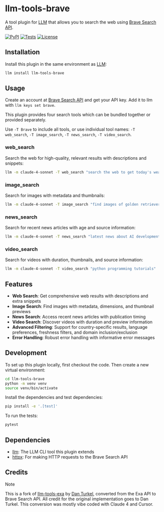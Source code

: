# llm-tools-brave

A tool plugin for [LLM](https://llm.datasette.io/) that allows you to search the web using [Brave Search API](https://brave.com/search/api/).

[![PyPI](https://img.shields.io/pypi/v/llm-tools-brave.svg)](https://pypi.org/project/llm-tools-brave/)
[![Tests](https://github.com/statico/llm-tools-brave/actions/workflows/test.yml/badge.svg)](https://github.com/statico/llm-tools-brave/actions/workflows/test.yml)
[![License](https://img.shields.io/badge/license-MIT-blue.svg)](https://github.com/statico/llm-tools-brave/blob/main/LICENSE)

## Installation

Install this plugin in the same environment as [LLM](https://llm.datasette.io/):

```bash
llm install llm-tools-brave
```

## Usage

Create an account at [Brave Search API](https://api-dashboard.search.brave.com/) and get your API key. Add it to llm with `llm keys set brave`.

This plugin provides four search tools which can be bundled together or provided separately.

Use `-T Brave` to include all tools, or use individual tool names: `-T web_search`, `-T image_search`, `-T news_search`, `-T video_search`.

### web_search

Search the web for high-quality, relevant results with descriptions and snippets:

```bash
llm -m claude-4-sonnet -T web_search "search the web to get today's weather in nyc"
```

### image_search

Search for images with metadata and thumbnails:

```bash
llm -m claude-4-sonnet -T image_search "find images of golden retrievers"
```

### news_search

Search for recent news articles with age and source information:

```bash
llm -m claude-4-sonnet -T news_search "latest news about AI developments"
```

### video_search

Search for videos with duration, thumbnails, and source information:

```bash
llm -m claude-4-sonnet -T video_search "python programming tutorials"
```

## Features

- **Web Search**: Get comprehensive web results with descriptions and extra snippets
- **Image Search**: Find images with metadata, dimensions, and thumbnail previews
- **News Search**: Access recent news articles with publication timing
- **Video Search**: Discover videos with duration and preview information
- **Advanced Filtering**: Support for country-specific results, language preferences, freshness filters, and domain inclusion/exclusion
- **Error Handling**: Robust error handling with informative error messages

## Development

To set up this plugin locally, first checkout the code. Then create a new virtual environment:

```bash
cd llm-tools-brave
python -m venv venv
source venv/bin/activate
```

Install the dependencies and test dependencies:

```bash
pip install -e '.[test]'
```

To run the tests:

```bash
pytest
```

## Dependencies

- [llm](https://llm.datasette.io/): The LLM CLI tool this plugin extends
- [httpx](https://www.python-httpx.org/): For making HTTP requests to the Brave Search API

## Credits

> [!NOTE]
> This is a fork of [llm-tools-exa](https://github.com/daturkel/llm-tools-exa) by [Dan Turkel](https://github.com/daturkel), converted from the Exa API to Brave Search API. All credit for the original implementation goes to Dan Turkel. This conversion was mostly vibe coded with Claude 4 and Cursor.
